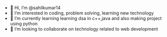 - 👋 Hi, I’m @sahilkumar14
- 👀 I’m interested in coding, problem solving, learning new technology
- 🌱 I’m currently learning learning dsa in c++,java and also making project using python
- 💞️ I’m looking to collaborate on technology related to web development

<!---
sahilkumar14/sahilkumar14 is a ✨ special ✨ repository because its `README.md` (this file) appears on your GitHub profile.
You can click the Preview link to take a look at your changes.
--->
